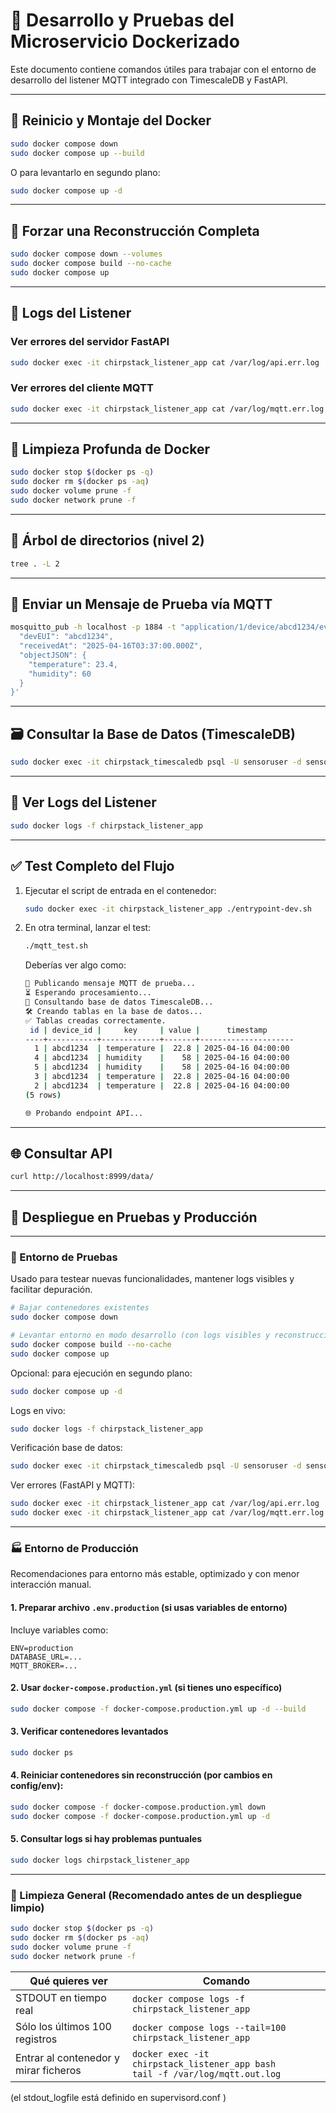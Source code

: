 # 🐳 Desarrollo y Pruebas del Microservicio Dockerizado

Este documento contiene comandos útiles para trabajar con el entorno de desarrollo del listener MQTT integrado con TimescaleDB y FastAPI.

---

## 🔄 Reinicio y Montaje del Docker

```bash
sudo docker compose down
sudo docker compose up --build
```

O para levantarlo en segundo plano:

```bash
sudo docker compose up -d
```

---

## 🔧 Forzar una Reconstrucción Completa

```bash
sudo docker compose down --volumes
sudo docker compose build --no-cache
sudo docker compose up
```

---

## 🐍 Logs del Listener

### Ver errores del servidor **FastAPI**
```bash
sudo docker exec -it chirpstack_listener_app cat /var/log/api.err.log
```

### Ver errores del cliente **MQTT**
```bash
sudo docker exec -it chirpstack_listener_app cat /var/log/mqtt.err.log
```

---

## 🧹 Limpieza Profunda de Docker

```bash
sudo docker stop $(docker ps -q)
sudo docker rm $(docker ps -aq)
sudo docker volume prune -f
sudo docker network prune -f
```

---

## 🌲 Árbol de directorios (nivel 2)

```bash
tree . -L 2
```

---

## 📡 Enviar un Mensaje de Prueba vía MQTT

```bash
mosquitto_pub -h localhost -p 1884 -t "application/1/device/abcd1234/event/up" -m '{
  "devEUI": "abcd1234",
  "receivedAt": "2025-04-16T03:37:00.000Z",
  "objectJSON": {
    "temperature": 23.4,
    "humidity": 60
  }
}'
```

---

## 🗃️ Consultar la Base de Datos (TimescaleDB)

```bash
sudo docker exec -it chirpstack_timescaledb psql -U sensoruser -d sensordata -c "SELECT * FROM sensor_data ORDER BY timestamp DESC LIMIT 10;"
```

---

## 📜 Ver Logs del Listener

```bash
sudo docker logs -f chirpstack_listener_app
```

---

## ✅ Test Completo del Flujo

1. Ejecutar el script de entrada en el contenedor:
   ```bash
   sudo docker exec -it chirpstack_listener_app ./entrypoint-dev.sh
   ```

2. En otra terminal, lanzar el test:
   ```bash
   ./mqtt_test.sh
   ```

   Deberías ver algo como:

   ```bash
   🚀 Publicando mensaje MQTT de prueba...
   ⏳ Esperando procesamiento...
   🔎 Consultando base de datos TimescaleDB...
   🛠️ Creando tablas en la base de datos...
   ✅ Tablas creadas correctamente.
    id | device_id |     key     | value |      timestamp      
   ----+-----------+-------------+-------+---------------------
     1 | abcd1234  | temperature |  22.8 | 2025-04-16 04:00:00
     4 | abcd1234  | humidity    |    58 | 2025-04-16 04:00:00
     5 | abcd1234  | humidity    |    58 | 2025-04-16 04:00:00
     3 | abcd1234  | temperature |  22.8 | 2025-04-16 04:00:00
     2 | abcd1234  | temperature |  22.8 | 2025-04-16 04:00:00
   (5 rows)

   🌐 Probando endpoint API...
   ```

---

## 🌐 Consultar API

```bash
curl http://localhost:8999/data/
```

---






## 🚀 Despliegue en Pruebas y Producción

---

### 🧪 Entorno de Pruebas

Usado para testear nuevas funcionalidades, mantener logs visibles y facilitar depuración.

```bash
# Bajar contenedores existentes
sudo docker compose down

# Levantar entorno en modo desarrollo (con logs visibles y reconstrucción completa)
sudo docker compose build --no-cache
sudo docker compose up
```

Opcional: para ejecución en segundo plano:

```bash
sudo docker compose up -d
```

Logs en vivo:

```bash
sudo docker logs -f chirpstack_listener_app
```

Verificación base de datos:

```bash
sudo docker exec -it chirpstack_timescaledb psql -U sensoruser -d sensordata -c "SELECT * FROM sensor_data ORDER BY timestamp DESC LIMIT 10;"
```

Ver errores (FastAPI y MQTT):

```bash
sudo docker exec -it chirpstack_listener_app cat /var/log/api.err.log
sudo docker exec -it chirpstack_listener_app cat /var/log/mqtt.err.log
```

---

### 🏭 Entorno de Producción

Recomendaciones para entorno más estable, optimizado y con menor interacción manual.

#### 1. Preparar archivo `.env.production` (si usas variables de entorno)
Incluye variables como:
```
ENV=production
DATABASE_URL=...
MQTT_BROKER=...
```

#### 2. Usar `docker-compose.production.yml` (si tienes uno específico)

```bash
sudo docker compose -f docker-compose.production.yml up -d --build
```

#### 3. Verificar contenedores levantados

```bash
sudo docker ps
```

#### 4. Reiniciar contenedores sin reconstrucción (por cambios en config/env):

```bash
sudo docker compose -f docker-compose.production.yml down
sudo docker compose -f docker-compose.production.yml up -d
```

#### 5. Consultar logs si hay problemas puntuales

```bash
sudo docker logs chirpstack_listener_app
```

---

### 🧼 Limpieza General (Recomendado antes de un despliegue limpio)

```bash
sudo docker stop $(docker ps -q)
sudo docker rm $(docker ps -aq)
sudo docker volume prune -f
sudo docker network prune -f
```




| Qué quieres ver                       | Comando                                                                           |
| ------------------------------------- | --------------------------------------------------------------------------------- |
| STDOUT en tiempo real                 | `docker compose logs -f chirpstack_listener_app`                                  |
| Sólo los últimos 100 registros        | `docker compose logs --tail=100 chirpstack_listener_app`                          |
| Entrar al contenedor y mirar ficheros | `docker exec -it chirpstack_listener_app bash`<br>`tail -f /var/log/mqtt.out.log` |
(el stdout_logfile está definido en supervisord.conf )

